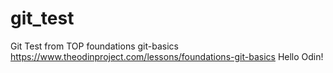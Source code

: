 # git_test
Git Test from TOP foundations git-basics https://www.theodinproject.com/lessons/foundations-git-basics
Hello Odin!